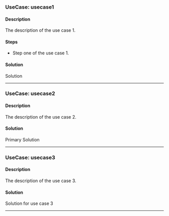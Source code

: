 <!--
SPDX-FileCopyrightText: 2024 Deutsche Telekom AG

SPDX-License-Identifier: CC0-1.0    
-->

### UseCase: usecase1
#### Description
The description of the use case 1.

#### Steps
- Step one of the use case 1.

#### Solution
Solution

----

### UseCase: usecase2
#### Description
The description of the use case 2.

#### Solution
Primary Solution

----

### UseCase: usecase3
#### Description
The description of the use case 3.

#### Solution
Solution for use case 3

----
